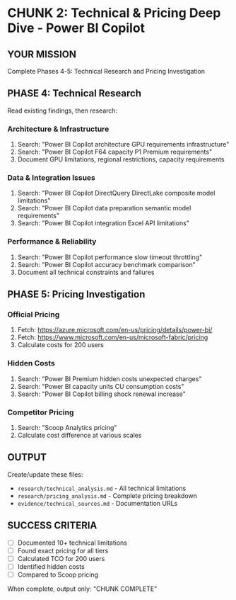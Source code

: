 # CHUNK 2: Technical & Pricing Deep Dive - Power BI Copilot

## YOUR MISSION
Complete Phases 4-5: Technical Research and Pricing Investigation

## PHASE 4: Technical Research
Read existing findings, then research:

### Architecture & Infrastructure
1. Search: "Power BI Copilot architecture GPU requirements infrastructure"
2. Search: "Power BI Copilot F64 capacity P1 Premium requirements"
3. Document GPU limitations, regional restrictions, capacity requirements

### Data & Integration Issues
1. Search: "Power BI Copilot DirectQuery DirectLake composite model limitations"
2. Search: "Power BI Copilot data preparation semantic model requirements"
3. Search: "Power BI Copilot integration Excel API limitations"

### Performance & Reliability
1. Search: "Power BI Copilot performance slow timeout throttling"
2. Search: "Power BI Copilot accuracy benchmark comparison"
3. Document all technical constraints and failures

## PHASE 5: Pricing Investigation

### Official Pricing
1. Fetch: https://azure.microsoft.com/en-us/pricing/details/power-bi/
2. Fetch: https://www.microsoft.com/en-us/microsoft-fabric/pricing
3. Calculate costs for 200 users

### Hidden Costs
1. Search: "Power BI Premium hidden costs unexpected charges"
2. Search: "Power BI capacity units CU consumption costs"
3. Search: "Power BI Copilot billing shock renewal increase"

### Competitor Pricing
1. Search: "Scoop Analytics pricing"
2. Calculate cost difference at various scales

## OUTPUT
Create/update these files:
- `research/technical_analysis.md` - All technical limitations
- `research/pricing_analysis.md` - Complete pricing breakdown
- `evidence/technical_sources.md` - Documentation URLs

## SUCCESS CRITERIA
- [ ] Documented 10+ technical limitations
- [ ] Found exact pricing for all tiers
- [ ] Calculated TCO for 200 users
- [ ] Identified hidden costs
- [ ] Compared to Scoop pricing

When complete, output only: "CHUNK COMPLETE"